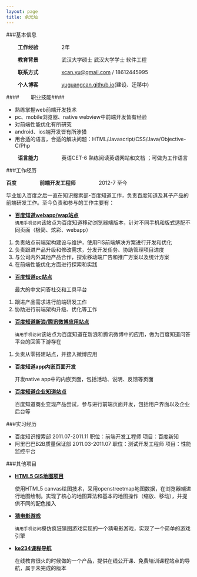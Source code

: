 ```yaml
---
layout: page
title: 余光灿
---
```


###基本信息


&nbsp;&nbsp;&nbsp;&nbsp;&nbsp;&nbsp;&nbsp;&nbsp;**工作经验**&nbsp;&nbsp;&nbsp;&nbsp;&nbsp;&nbsp;&nbsp;&nbsp;&nbsp;&nbsp;&nbsp;&nbsp;&nbsp;&nbsp;&nbsp;&nbsp;2年   
  
&nbsp;&nbsp;&nbsp;&nbsp;&nbsp;&nbsp;&nbsp;&nbsp;**教育背景**&nbsp;&nbsp;&nbsp;&nbsp;&nbsp;&nbsp;&nbsp;&nbsp;&nbsp;&nbsp;&nbsp;&nbsp;&nbsp;&nbsp;&nbsp;&nbsp;武汉大学硕士 武汉大学学士 软件工程        
 
&nbsp;&nbsp;&nbsp;&nbsp;&nbsp;&nbsp;&nbsp;&nbsp;**联系方式**&nbsp;&nbsp;&nbsp;&nbsp;&nbsp;&nbsp;&nbsp;&nbsp;&nbsp;&nbsp;&nbsp;&nbsp;&nbsp;&nbsp;&nbsp;&nbsp;xcan.yu@gmail.com / 18612445995  
 
&nbsp;&nbsp;&nbsp;&nbsp;&nbsp;&nbsp;&nbsp;&nbsp;**个人博客**&nbsp;&nbsp;&nbsp;&nbsp;&nbsp;&nbsp;&nbsp;&nbsp;&nbsp;&nbsp;&nbsp;&nbsp;&nbsp;&nbsp;&nbsp;&nbsp;[yuguangcan.github.io](http://yuguangcan.github.io)(建设、迁移中)   

####&nbsp;&nbsp;&nbsp;&nbsp;&nbsp;&nbsp;&nbsp;&nbsp;职业技能####

- 熟练掌握web前端开发技术   
- pc、mobile浏览器、native webview中前端开发皆有经验   
- 对前端性能优化有所研究   
- android、ios端开发皆有所涉猎    
- 用合适的语言，合适的解决问题：HTML/Javascript/CSS/Java/Objective-C/Php 

&nbsp;&nbsp;&nbsp;&nbsp;&nbsp;&nbsp;&nbsp;&nbsp;**语言能力**&nbsp;&nbsp;&nbsp;&nbsp;&nbsp;&nbsp;&nbsp;&nbsp;&nbsp;&nbsp;&nbsp;&nbsp;&nbsp;&nbsp;&nbsp;&nbsp;英语CET-6 熟练阅读英语网站和文档 ；可做为工作语言
   


###工作经历

**百度**&nbsp;&nbsp;&nbsp;&nbsp;&nbsp;&nbsp;&nbsp;&nbsp;&nbsp;&nbsp;&nbsp;&nbsp;&nbsp;&nbsp;&nbsp;&nbsp;**前端开发工程师**&nbsp;&nbsp;&nbsp;&nbsp;&nbsp;&nbsp;&nbsp;&nbsp;&nbsp;&nbsp;&nbsp;&nbsp;&nbsp;&nbsp;&nbsp;&nbsp;2012-7 至今   

毕业加入百度之后一直在知识搜索部-百度知道工作，负责百度知道及其子产品的前端研发工作。至今负责和参与的工作主要有：

- **[百度知道webapp/wap站点](http://zhidao.baidu.com)**   
	`请用手机访问`该站点为百度知道移动浏览器端版本，针对不同手机和版式适配不同页面（极简、炫彩、webapp）

1. 负责站点前端架构建设与维护，使用FIS前端解决方案进行开发和优化
2. 负责跟进产品升级和修改需求，分发开发任务、协助管理项目进度
3. 与公司内外其他产品合作，探索移动端广告和推广方案以及统计方案
4. 在前端性能优化方面进行探索和实践

- **[百度知道pc站点](http://zhidao.baidu.com)**   

	最大的中文问答社交和工具平台

1. 跟进产品需求进行前端研发工作
2. 协助进行前端架构升级、优化等工作

- **[百度知道新浪/腾讯微博应用站点](http://zhidao.baidu.com/open/user/push?appid=10003)**       

	`请用手机访问`该站点为百度知道在新浪和腾讯微博中的应用，做为百度知道问答平台的回答下游存在

1. 负责从零搭建站点，并接入微博应用

- **百度知道app内嵌页面开发**    

	开发native app中的内嵌页面，包括活动、说明、反馈等页面

- **[百度知道企业知道站点](http://zhidao.baidu.com/c/xiaomi)**   

	百度知道商业变现产品尝试，参与进行前端页面开发，包括用户界面以及企业后台等

###实习经历

- 百度知识搜索部 2011.07-2011.11 职位：前端开发工程师 项目：百度新知
- 阿里巴巴B2B质量保证部 2011.03-2011.07 职位：测试开发工程师 项目：性能监控平台


###其他项目

- [**HTML5 GIS地图项目**](http://html5gis.sinaapp.com)   

	使用HTML5 canvas绘图技术，采用openstreetmap地图数据，在浏览器端进行地图绘制。实现了核心的地图算法和基本的地图操作（缩放、移动），并提供不同的配色接入

- [**猜电影游戏**](http://webappgame.sinaapp.com/film)   

	`请用手机访问`模仿疯狂猜图游戏实现的一个猜电影游戏，实现了一个简单的游戏引擎

- [**ke234课程导航**](http://ke234.sinaapp.com)   

	在线教育很火的时候做的一个产品，提供在线公开课、免费培训课程站点的导航，属于未完成的版本




